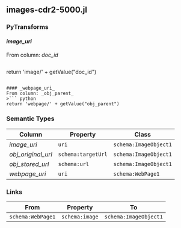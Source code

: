 ## images-cdr2-5000.jl

### PyTransforms
#### _image_uri_
From column: _doc_id_
>``` python
return 'image/' + getValue("doc_id")
```

#### _webpage_uri_
From column: _obj_parent_
>``` python
return 'webpage/' + getValue("obj_parent")
```


### Semantic Types
| Column | Property | Class |
|  ----- | -------- | ----- |
| _image_uri_ | `uri` | `schema:ImageObject1`|
| _obj_original_url_ | `schema:targetUrl` | `schema:ImageObject1`|
| _obj_stored_url_ | `schema:url` | `schema:ImageObject1`|
| _webpage_uri_ | `uri` | `schema:WebPage1`|


### Links
| From | Property | To |
|  --- | -------- | ---|
| `schema:WebPage1` | `schema:image` | `schema:ImageObject1`|
